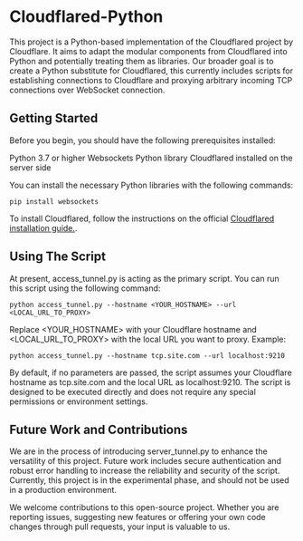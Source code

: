 # Cloudflared-Python

This project is a Python-based implementation of the Cloudflared project by Cloudflare. It aims to adapt the modular components from Cloudflared into Python and potentially treating them as libraries. Our broader goal is to create a Python substitute for Cloudflared, this currently includes scripts for establishing connections to Cloudflare and proxying arbitrary incoming TCP connections over WebSocket connection.

## Getting Started

Before you begin, you should have the following prerequisites installed:

Python 3.7 or higher
Websockets Python library
Cloudflared installed on the server side

You can install the necessary Python libraries with the following commands:
```
pip install websockets
```

To install Cloudflared, follow the instructions on the official [Cloudflared installation guide.](https://developers.cloudflare.com/cloudflare-one/connections/connect-networks/downloads/). 

## Using The Script

At present, access_tunnel.py is acting as the primary script. You can run this script using the following command:
```
python access_tunnel.py --hostname <YOUR_HOSTNAME> --url <LOCAL_URL_TO_PROXY>
```

Replace <YOUR_HOSTNAME> with your Cloudflare hostname and <LOCAL_URL_TO_PROXY> with the local URL you want to proxy. Example:
```
python access_tunnel.py --hostname tcp.site.com --url localhost:9210
```

By default, if no parameters are passed, the script assumes your Cloudflare hostname as tcp.site.com and the local URL as localhost:9210. The script is designed to be executed directly and does not require any special permissions or environment settings.

## Future Work and Contributions

We are in the process of introducing server_tunnel.py to enhance the versatility of this project. Future work includes secure authentication and robust error handling to increase the reliability and security of the script. Currently, this project is in the experimental phase, and should not be used in a production environment.

We welcome contributions to this open-source project. Whether you are reporting issues, suggesting new features or offering your own code changes through pull requests, your input is valuable to us.